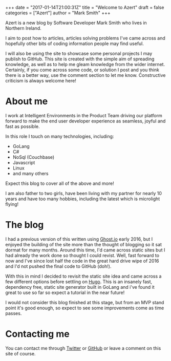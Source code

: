+++
date = "2017-01-14T21:00:31Z"
title = "Welcome to Azert"
draft = false
categories = ["Azert"]
author = "Mark Smith"
+++

Azert is a new blog by Software Developer Mark Smith who lives in Northern Ireland.

I aim to post how to articles, articles solving problems I've came across and hopefully other bits of coding information people may find useful.

I will also be using the site to showcase some personal projects I may publish to GitHub. This site is created with the simple aim of spreading knowledge, as well as to help me gleam knowledge from the wider internet. Certainly, if you come across some code, or solution I post and you think there is a better way, use the comment section to let me know. Constructive criticism is always welcome here!

# About me

I work at Intelligent Environments in the Product Team driving our platform forward to make the end user developer experience as seamless, joyful and fast as possible.

In this role I touch on many technologies, including:

 * GoLang
 * C#
 * NoSql (Couchbase)
 * Javascript
 * Linux
 * and many others

 Expect this blog to cover all of the above and more!

 I am also father to two girls, have been living with my partner for nearly 10 years and have too many hobbies, including the latest which is microlight flying!

 # The blog

 I had a previous version of this written using [Ghost.io](https://ghost.io) early 2016, but I enjoyed the building of the site more than the thought of blogging so it sat dormat for many months. Around this time, I'd came across static sites but I had already the work done so thought I could revist. Well, fast forward to now and I've since lost half the code in the great hard drive wipe of 2016 and I'd not pushed the final code to GitHub (doh!).

 With this in mind I decided to revisit the static site idea and came across a few different options before settling on [Hugo](https://gohugo.io). This is an insanely fast, dependency free, static site generator built in GoLang and i've found it great to use so far so expect a tutorial in the near future!

 I would not consider this blog finished at this stage, but from an MVP stand point it's good enough, so expect to see some improvements come as time passes.

 # Contacting me

 You can contact me through [Twitter](https://twitter.com/azert-software) or [GitHub](https://GitHub.com/azert-software) or leave a comment on this site of course.